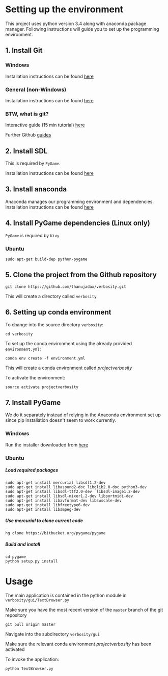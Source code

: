 # Setting up the environment
This project uses python version 3.4 along with anaconda package manager. Following instructions will guide you to set up the programming environment.

## 1. Install Git
### Windows
Installation instructions can be found [here](https://desktop.github.com/)

### General (non-Windows)
Installation instructions can be found [here](https://git-scm.com/book/en/v2/Getting-Started-Installing-Git)

### BTW, what is git?
Interactive guide (15 min tutorial) [here](https://try.github.io/levels/1/challenges/1)

Further Github [guides](https://guides.github.com/)

## 2. Install SDL
This is required by `PyGame`.

Installation instructions can be found [here](https://wiki.libsdl.org/Installation)

## 3. Install anaconda
Anaconda manages our programming environment and dependencies.
Installation instructions can be found [here](https://docs.continuum.io/anaconda/install)

## 4. Install PyGame dependencies (Linux only)
`PyGame` is required by `Kivy`
### Ubuntu
```
sudo apt-get build-dep python-pygame
```
## 5. Clone the project from the Github repository
```
git clone https://github.com/thanujadax/verbosity.git
```
This will create a directory called `verbosity`

## 6. Setting up conda environment
To change into the source directory `verbosity`:
```
cd verbosity
```

To set up the conda environment using the already provided `environment.yml`:
```
conda env create -f environment.yml
```
This will create a conda environment called *projectverbosity*

To activate the environment:
```
source activate projectverbosity
```

## 7. Install PyGame
We do it separately instead of relying in the Anaconda environment set up since pip installation doesn't seem to work currently.

### Windows
Run the installer downloaded from [here](ProgramArcadeGames.com/pygame-1.9.2a0.win32-py3.4.msi)

### Ubuntu

##### Load required packages
```
sudo apt-get install mercurial libsdl1.2-dev
sudo apt-get install libasound2-doc libglib2.0-doc python3-dev
sudo apt-get install libsdl-ttf2.0-dev  libsdl-image1.2-dev
sudo apt-get install libsdl-mixer1.2-dev libportmidi-dev
sudo apt-get install libavformat-dev libswscale-dev
sudo apt-get install libfreetype6-dev
sudo apt-get install libsmpeg-dev
```
##### Use mercurial to clone current code
```
hg clone https://bitbucket.org/pygame/pygame
``` 
##### Build and install
```
cd pygame
python setup.py install
```
# Usage
The main application is contained in the python module in `verbosity/gui/TextBrowser.py`

Make sure you have the most recent version of the `master` branch of the git repository
```
git pull origin master
```

Navigate into the subdirectory `verbosity/gui`


Make sure the relevant conda environment *projectverbosity* has been activated


To invoke the application:
```
python TextBrowser.py
``` 
